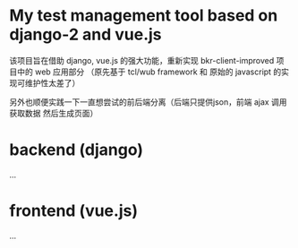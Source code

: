 # My test management tool based on django-2 and vue.js

该项目旨在借助 django, vue.js 的强大功能，重新实现 bkr-client-improved 项目中的 web 应用部分
（原先基于 tcl/wub framework 和 原始的 javascript 的实现可维护性太差了）

另外也顺便实践一下一直想尝试的前后端分离（后端只提供json，前端 ajax 调用获取数据 然后生成页面）

# backend (django)
...

# frontend (vue.js)
...
